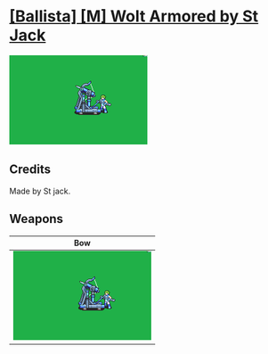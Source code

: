 # [\[Ballista\] \[M\] Wolt Armored by St Jack](./)
 

<img src="./5.%20Bow%20(Ballista)/Bow_000.png" alt="[Ballista] [M] Wolt Armored by St Jack standing" />

## Credits

Made by St jack.

## Weapons
 

|Bow |
|  :---: |
| <img alt="Bow animation" src="./5.%20Bow%20(Ballista)/Bow.gif" /> |
